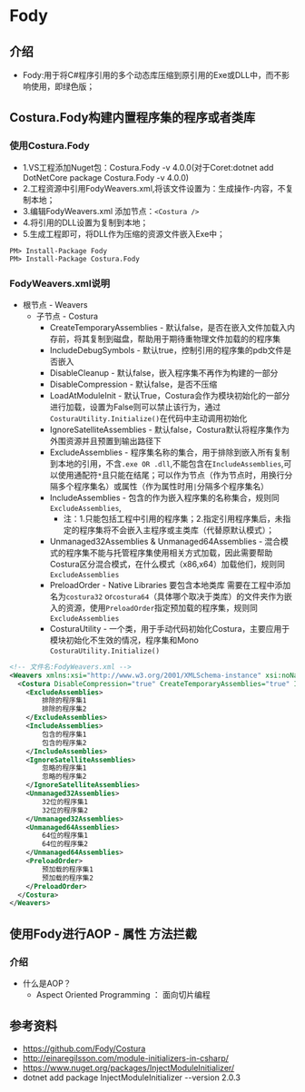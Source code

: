 # Fody

## 介绍

- Fody:用于将C#程序引用的多个动态库压缩到原引用的Exe或DLL中，而不影响使用，即绿色版；

## Costura.Fody构建内置程序集的程序或者类库

### 使用Costura.Fody

- 1.VS工程添加Nuget包：Costura.Fody -v 4.0.0(对于Coret:dotnet add DotNetCore package Costura.Fody -v 4.0.0)
- 2.工程资源中引用FodyWeavers.xml,将该文件设置为：生成操作-内容，不复制本地；
- 3.编辑FodyWeavers.xml 添加节点：`<Costura />`
- 4.将引用的DLL设置为复制到本地；
- 5.生成工程即可，将DLL作为压缩的资源文件嵌入Exe中；

```DOS
PM> Install-Package Fody
PM> Install-Package Costura.Fody
```

### FodyWeavers.xml说明

- 根节点 - Weavers
  - 子节点 - Costura
    - CreateTemporaryAssemblies - 默认false，是否在嵌入文件加载入内存前，将其复制到磁盘，帮助用于期待重物理文件加载的的程序集
    - IncludeDebugSymbols - 默认true，控制引用的程序集的pdb文件是否嵌入
    - DisableCleanup - 默认false，嵌入程序集不再作为构建的一部分
    - DisableCompression - 默认false，是否不压缩
    - LoadAtModuleInit - 默认True，Costura会作为模块初始化的一部分进行加载，设置为False则可以禁止该行为，通过`CosturaUtility.Initialize()`在代码中主动调用初始化
    - IgnoreSatelliteAssemblies - 默认false，Costura默认将程序集作为外围资源并且预置到输出路径下
    - ExcludeAssemblies - 程序集名称的集合，用于排除到嵌入所有复制到本地的引用，不含`.exe OR .dll`,不能包含在`IncludeAssemblies`,可以使用通配符`*`且只能在结尾；可以作为节点（作为节点时，用换行分隔多个程序集名）或属性（作为属性时用`|`分隔多个程序集名）
    - IncludeAssemblies - 包含的作为嵌入程序集的名称集合，规则同`ExcludeAssemblies`,
      - 注：1.只能包括工程中引用的程序集；2.指定引用程序集后，未指定的程序集将不会嵌入主程序或主类库（代替原默认模式）；
    - Unmanaged32Assemblies & Unmanaged64Assemblies - 混合模式的程序集不能与托管程序集使用相关方式加载，因此需要帮助Costura区分混合模式，在什么模式（x86,x64）加载他们，规则同`ExcludeAssemblies`
    - PreloadOrder -  Native Libraries 要包含本地类库 需要在工程中添加名为`costura32` or`costura64`（具体哪个取决于类库）的文件夹作为嵌入的资源，使用`PreloadOrder`指定预加载的程序集，规则同`ExcludeAssemblies`
    - CosturaUtility -  一个类，用于手动代码初始化Costura，主要应用于模块初始化不生效的情况，程序集和Mono `CosturaUtility.Initialize()`

```XML
<!-- 文件名:FodyWeavers.xml -->
<Weavers xmlns:xsi="http://www.w3.org/2001/XMLSchema-instance" xsi:noNamespaceSchemaLocation="FodyWeavers.xsd">
  <Costura DisableCompression="true" CreateTemporaryAssemblies="true" IncludeDebugSymbols="true" DisableCleanup="true" LoadAtModuleInit="false" >
    <ExcludeAssemblies>
        排除的程序集1
        排除的程序集2
    </ExcludeAssemblies>
    <IncludeAssemblies>
        包含的程序集1
        包含的程序集2
    </IncludeAssemblies>
    <IgnoreSatelliteAssemblies>
        忽略的程序集1
        忽略的程序集2
    </IgnoreSatelliteAssemblies>
    <Unmanaged32Assemblies>
        32位的程序集1
        32位的程序集2
    </Unmanaged32Assemblies>
    <Unmanaged64Assemblies>
        64位的程序集1
        64位的程序集2
    </Unmanaged64Assemblies>
    <PreloadOrder>
        预加载的程序集1
        预加载的程序集2
    </PreloadOrder>
  </Costura>
</Weavers>
```

## 使用Fody进行AOP - 属性 方法拦截

### 介绍

- 什么是AOP？
  - Aspect Oriented Programming ： 面向切片编程

## 参考资料

- https://github.com/Fody/Costura
- http://einaregilsson.com/module-initializers-in-csharp/
- https://www.nuget.org/packages/InjectModuleInitializer/
- dotnet add package InjectModuleInitializer --version 2.0.3
